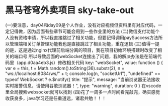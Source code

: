 # 黑马苍穹外卖项目 sky-take-out
(一)要注意，day04和day09是个人作业，没有对应视频但资料里有对应代码，一定记得做，因为后面有些章节可能会用到一些作业里的方法
(二)微信支付功能个人没有资格申请，所以我直接跳过了相关功能，但要记得调用paySuccess方法所以管理端相关订单管理功能我也是直接跳过了相关功能，重在逻辑
(三)值得一提的是，这是通过nginx代理前后端分离的项目，我在项目初始环境搭建时改变了相关的端口号
所以导致后面的webSocket连接出了问题，我的解决办法是在前端代码里（app.d0aa4eb3.js）修改相关代码
 key: "webSocket",
                    value: function () {
                        var e = this,
                            t = Math.random().toString(36).substr(2),
                            n = "ws://localhost:8084/ws/" + t;
                        console.log(n, "socketUrl"), "undefined" == typeof WebSocket ? e.$notify({
                            title: "提示",
                            message: "当前浏览器无法接收实时报警信息，请使用谷歌浏览器！",
                            type: "warning",
                            duration: 0
                        }
在vscode里全局搜索websocket就可以找到
(四)花了一周多一点时间看完敲完，确实感觉收获良多，java学习还是任重道远，诸君共勉！！！
